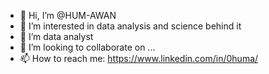 - 👋 Hi, I’m @HUM-AWAN
- 👀 I’m interested in data analysis and science behind it
- 🌱 I’m data analyst
- 💞️ I’m looking to collaborate on ...
- 📫 How to reach me: https://www.linkedin.com/in/0huma/

<!---
HUM-AWAN/HUM-AWAN is a ✨ special ✨ repository because its `README.md` (this file) appears on your GitHub profile.
You can click the Preview link to take a look at your changes.
--->
